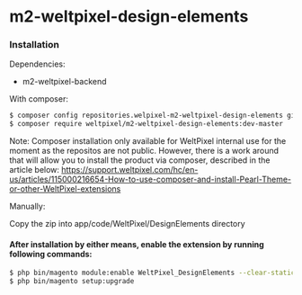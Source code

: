 # m2-weltpixel-design-elements

### Installation

Dependencies:
 - m2-weltpixel-backend

With composer:

```sh
$ composer config repositories.welpixel-m2-weltpixel-design-elements git git@github.com:Weltpixel/m2-weltpixel-design-elements.git
$ composer require weltpixel/m2-weltpixel-design-elements:dev-master
```
Note: Composer installation only available for WeltPixel internal use for the moment as the repositos are not public. However, there is a work around that will allow you to install the product via composer, described in the article below: https://support.weltpixel.com/hc/en-us/articles/115000216654-How-to-use-composer-and-install-Pearl-Theme-or-other-WeltPixel-extensions


Manually:

Copy the zip into app/code/WeltPixel/DesignElements directory


#### After installation by either means, enable the extension by running following commands:

```sh
$ php bin/magento module:enable WeltPixel_DesignElements --clear-static-content
$ php bin/magento setup:upgrade
```

